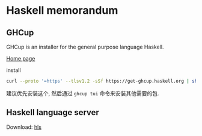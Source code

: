 # Haskell memorandum

## GHCup

GHCup is an installer for the general purpose language Haskell.

[Home page](https://www.haskell.org/ghcup/)

install

```bash
curl --proto '=https' --tlsv1.2 -sSf https://get-ghcup.haskell.org | sh
```

建议优先安装这个, 然后通过 `ghcup tui` 命令来安装其他需要的包.

## Haskell language server

Download: [hls](https://github.com/haskell/haskell-language-server/releases)

